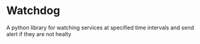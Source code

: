 # Watchdog
A python library for watching services at specified time intervals and send alert if they are not healty
